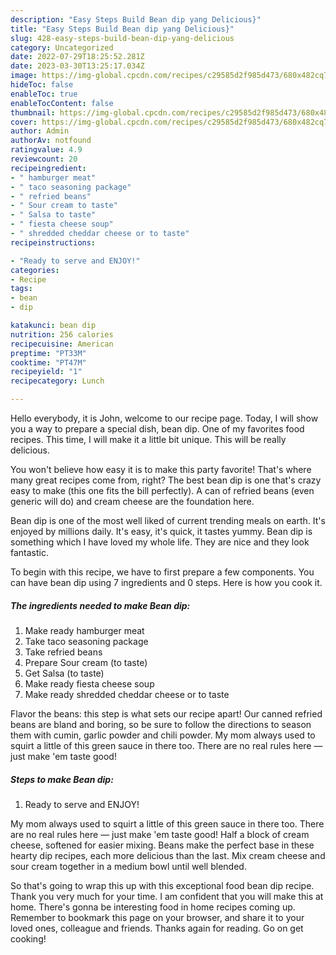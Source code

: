 ```yaml
---
description: "Easy Steps Build Bean dip yang Delicious}"
title: "Easy Steps Build Bean dip yang Delicious}"
slug: 428-easy-steps-build-bean-dip-yang-delicious
category: Uncategorized
date: 2022-07-29T18:25:52.281Z
date: 2023-03-30T13:25:17.034Z
image: https://img-global.cpcdn.com/recipes/c29585d2f985d473/680x482cq70/bean-dip-recipe-main-photo.jpg
hideToc: false
enableToc: true
enableTocContent: false
thumbnail: https://img-global.cpcdn.com/recipes/c29585d2f985d473/680x482cq70/bean-dip-recipe-main-photo.jpg
cover: https://img-global.cpcdn.com/recipes/c29585d2f985d473/680x482cq70/bean-dip-recipe-main-photo.jpg
author: Admin
authorAv: notfound
ratingvalue: 4.9
reviewcount: 20
recipeingredient:
- " hamburger meat"
- " taco seasoning package"
- " refried beans"
- " Sour cream to taste"
- " Salsa to taste"
- " fiesta cheese soup"
- " shredded cheddar cheese or to taste"
recipeinstructions:

- "Ready to serve and ENJOY!"
categories:
- Recipe
tags:
- bean
- dip

katakunci: bean dip 
nutrition: 256 calories
recipecuisine: American
preptime: "PT33M"
cooktime: "PT47M"
recipeyield: "1"
recipecategory: Lunch

---
```



Hello everybody, it is John, welcome to our recipe page. Today, I will show you a way to prepare a special dish, bean dip. One of my favorites food recipes. This time, I will make it a little bit unique. This will be really delicious.

You won&#39;t believe how easy it is to make this party favorite! That&#39;s where many great recipes come from, right? The best bean dip is one that&#39;s crazy easy to make (this one fits the bill perfectly). A can of refried beans (even generic will do) and cream cheese are the foundation here.

Bean dip is one of the most well liked of current trending meals on earth. It's enjoyed by millions daily. It's easy, it's quick, it tastes yummy. Bean dip is something which I have loved my whole life. They are nice and they look fantastic.


To begin with this recipe, we have to first prepare a few components. You can have bean dip using 7 ingredients and 0 steps. Here is how you cook it.

<!--inarticleads1-->

##### The ingredients needed to make Bean dip:

1. Make ready  hamburger meat
1. Take  taco seasoning package
1. Take  refried beans
1. Prepare  Sour cream (to taste)
1. Get  Salsa (to taste)
1. Make ready  fiesta cheese soup
1. Make ready  shredded cheddar cheese or to taste


Flavor the beans: this step is what sets our recipe apart! Our canned refried beans are bland and boring, so be sure to follow the directions to season them with cumin, garlic powder and chili powder. My mom always used to squirt a little of this green sauce in there too. There are no real rules here — just make &#39;em taste good! 

<!--inarticleads2-->

##### Steps to make Bean dip:


1. Ready to serve and ENJOY!

My mom always used to squirt a little of this green sauce in there too. There are no real rules here — just make &#39;em taste good! Half a block of cream cheese, softened for easier mixing. Beans make the perfect base in these hearty dip recipes, each more delicious than the last. Mix cream cheese and sour cream together in a medium bowl until well blended. 

So that's going to wrap this up with this exceptional food bean dip recipe. Thank you very much for your time. I am confident that you will make this at home. There's gonna be interesting food in home recipes coming up. Remember to bookmark this page on your browser, and share it to your loved ones, colleague and friends. Thanks again for reading. Go on get cooking!
